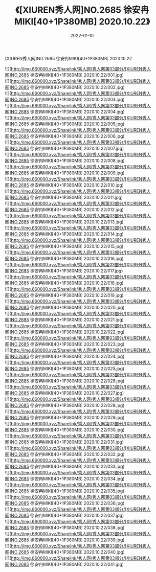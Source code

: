 ﻿---
layout: post
title:  《[XIUREN秀人网]NO.2685 徐安冉MIKI[40+1P380MB] 2020.10.22》
date:   2022-01-10
img: http://img.660000.xyz/Sharelink/秀人网/秀人网第03部分/[XIUREN秀人网]NO.2685 徐安冉MIKI[40+1P380MB] 2020.10.22/000.jpg
categories: [美女, 清纯, 唯美]
---

[XIUREN秀人网]NO.2685 徐安冉MIKI[40+1P380MB] 2020.10.22

 ![](http://img.660000.xyz/Sharelink/秀人网/秀人网第03部分/[XIUREN秀人网]NO.2685 徐安冉MIKI[40+1P380MB] 2020.10.22/001.jpg) <br>![](http://img.660000.xyz/Sharelink/秀人网/秀人网第03部分/[XIUREN秀人网]NO.2685 徐安冉MIKI[40+1P380MB] 2020.10.22/002.jpg) <br>![](http://img.660000.xyz/Sharelink/秀人网/秀人网第03部分/[XIUREN秀人网]NO.2685 徐安冉MIKI[40+1P380MB] 2020.10.22/003.jpg) <br>![](http://img.660000.xyz/Sharelink/秀人网/秀人网第03部分/[XIUREN秀人网]NO.2685 徐安冉MIKI[40+1P380MB] 2020.10.22/004.jpg) <br>![](http://img.660000.xyz/Sharelink/秀人网/秀人网第03部分/[XIUREN秀人网]NO.2685 徐安冉MIKI[40+1P380MB] 2020.10.22/005.jpg) <br>![](http://img.660000.xyz/Sharelink/秀人网/秀人网第03部分/[XIUREN秀人网]NO.2685 徐安冉MIKI[40+1P380MB] 2020.10.22/006.jpg) <br>![](http://img.660000.xyz/Sharelink/秀人网/秀人网第03部分/[XIUREN秀人网]NO.2685 徐安冉MIKI[40+1P380MB] 2020.10.22/007.jpg) <br>![](http://img.660000.xyz/Sharelink/秀人网/秀人网第03部分/[XIUREN秀人网]NO.2685 徐安冉MIKI[40+1P380MB] 2020.10.22/008.jpg) <br>![](http://img.660000.xyz/Sharelink/秀人网/秀人网第03部分/[XIUREN秀人网]NO.2685 徐安冉MIKI[40+1P380MB] 2020.10.22/009.jpg) <br>![](http://img.660000.xyz/Sharelink/秀人网/秀人网第03部分/[XIUREN秀人网]NO.2685 徐安冉MIKI[40+1P380MB] 2020.10.22/010.jpg) <br>![](http://img.660000.xyz/Sharelink/秀人网/秀人网第03部分/[XIUREN秀人网]NO.2685 徐安冉MIKI[40+1P380MB] 2020.10.22/011.jpg) <br>![](http://img.660000.xyz/Sharelink/秀人网/秀人网第03部分/[XIUREN秀人网]NO.2685 徐安冉MIKI[40+1P380MB] 2020.10.22/012.jpg) <br>![](http://img.660000.xyz/Sharelink/秀人网/秀人网第03部分/[XIUREN秀人网]NO.2685 徐安冉MIKI[40+1P380MB] 2020.10.22/013.jpg) <br>![](http://img.660000.xyz/Sharelink/秀人网/秀人网第03部分/[XIUREN秀人网]NO.2685 徐安冉MIKI[40+1P380MB] 2020.10.22/014.jpg) <br>![](http://img.660000.xyz/Sharelink/秀人网/秀人网第03部分/[XIUREN秀人网]NO.2685 徐安冉MIKI[40+1P380MB] 2020.10.22/015.jpg) <br>![](http://img.660000.xyz/Sharelink/秀人网/秀人网第03部分/[XIUREN秀人网]NO.2685 徐安冉MIKI[40+1P380MB] 2020.10.22/016.jpg) <br>![](http://img.660000.xyz/Sharelink/秀人网/秀人网第03部分/[XIUREN秀人网]NO.2685 徐安冉MIKI[40+1P380MB] 2020.10.22/017.jpg) <br>![](http://img.660000.xyz/Sharelink/秀人网/秀人网第03部分/[XIUREN秀人网]NO.2685 徐安冉MIKI[40+1P380MB] 2020.10.22/018.jpg) <br>![](http://img.660000.xyz/Sharelink/秀人网/秀人网第03部分/[XIUREN秀人网]NO.2685 徐安冉MIKI[40+1P380MB] 2020.10.22/019.jpg) <br>![](http://img.660000.xyz/Sharelink/秀人网/秀人网第03部分/[XIUREN秀人网]NO.2685 徐安冉MIKI[40+1P380MB] 2020.10.22/020.jpg) <br>![](http://img.660000.xyz/Sharelink/秀人网/秀人网第03部分/[XIUREN秀人网]NO.2685 徐安冉MIKI[40+1P380MB] 2020.10.22/021.jpg) <br>![](http://img.660000.xyz/Sharelink/秀人网/秀人网第03部分/[XIUREN秀人网]NO.2685 徐安冉MIKI[40+1P380MB] 2020.10.22/022.jpg) <br>![](http://img.660000.xyz/Sharelink/秀人网/秀人网第03部分/[XIUREN秀人网]NO.2685 徐安冉MIKI[40+1P380MB] 2020.10.22/023.jpg) <br>![](http://img.660000.xyz/Sharelink/秀人网/秀人网第03部分/[XIUREN秀人网]NO.2685 徐安冉MIKI[40+1P380MB] 2020.10.22/024.jpg) <br>![](http://img.660000.xyz/Sharelink/秀人网/秀人网第03部分/[XIUREN秀人网]NO.2685 徐安冉MIKI[40+1P380MB] 2020.10.22/025.jpg) <br>![](http://img.660000.xyz/Sharelink/秀人网/秀人网第03部分/[XIUREN秀人网]NO.2685 徐安冉MIKI[40+1P380MB] 2020.10.22/026.jpg) <br>![](http://img.660000.xyz/Sharelink/秀人网/秀人网第03部分/[XIUREN秀人网]NO.2685 徐安冉MIKI[40+1P380MB] 2020.10.22/027.jpg) <br>![](http://img.660000.xyz/Sharelink/秀人网/秀人网第03部分/[XIUREN秀人网]NO.2685 徐安冉MIKI[40+1P380MB] 2020.10.22/028.jpg) <br>![](http://img.660000.xyz/Sharelink/秀人网/秀人网第03部分/[XIUREN秀人网]NO.2685 徐安冉MIKI[40+1P380MB] 2020.10.22/029.jpg) <br>![](http://img.660000.xyz/Sharelink/秀人网/秀人网第03部分/[XIUREN秀人网]NO.2685 徐安冉MIKI[40+1P380MB] 2020.10.22/030.jpg) <br>![](http://img.660000.xyz/Sharelink/秀人网/秀人网第03部分/[XIUREN秀人网]NO.2685 徐安冉MIKI[40+1P380MB] 2020.10.22/031.jpg) <br>![](http://img.660000.xyz/Sharelink/秀人网/秀人网第03部分/[XIUREN秀人网]NO.2685 徐安冉MIKI[40+1P380MB] 2020.10.22/032.jpg) <br>![](http://img.660000.xyz/Sharelink/秀人网/秀人网第03部分/[XIUREN秀人网]NO.2685 徐安冉MIKI[40+1P380MB] 2020.10.22/033.jpg) <br>![](http://img.660000.xyz/Sharelink/秀人网/秀人网第03部分/[XIUREN秀人网]NO.2685 徐安冉MIKI[40+1P380MB] 2020.10.22/034.jpg) <br>![](http://img.660000.xyz/Sharelink/秀人网/秀人网第03部分/[XIUREN秀人网]NO.2685 徐安冉MIKI[40+1P380MB] 2020.10.22/035.jpg) <br>![](http://img.660000.xyz/Sharelink/秀人网/秀人网第03部分/[XIUREN秀人网]NO.2685 徐安冉MIKI[40+1P380MB] 2020.10.22/036.jpg) <br>![](http://img.660000.xyz/Sharelink/秀人网/秀人网第03部分/[XIUREN秀人网]NO.2685 徐安冉MIKI[40+1P380MB] 2020.10.22/037.jpg) <br>![](http://img.660000.xyz/Sharelink/秀人网/秀人网第03部分/[XIUREN秀人网]NO.2685 徐安冉MIKI[40+1P380MB] 2020.10.22/038.jpg) <br>![](http://img.660000.xyz/Sharelink/秀人网/秀人网第03部分/[XIUREN秀人网]NO.2685 徐安冉MIKI[40+1P380MB] 2020.10.22/039.jpg) <br>![](http://img.660000.xyz/Sharelink/秀人网/秀人网第03部分/[XIUREN秀人网]NO.2685 徐安冉MIKI[40+1P380MB] 2020.10.22/040.jpg) <br>![](http://img.660000.xyz/Sharelink/秀人网/秀人网第03部分/[XIUREN秀人网]NO.2685 徐安冉MIKI[40+1P380MB] 2020.10.22/041.jpg) <br>